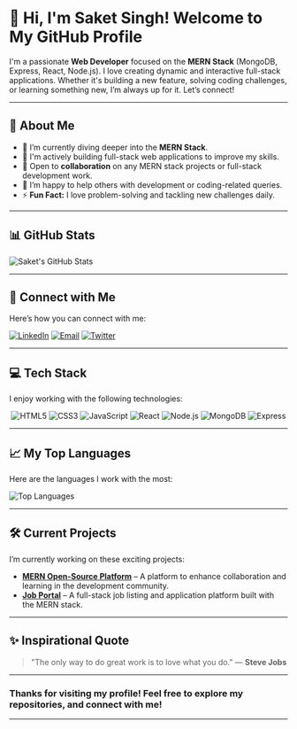 # 👋 Hi, I'm Saket Singh! Welcome to My GitHub Profile

I'm a passionate **Web Developer** focused on the **MERN Stack** (MongoDB, Express, React, Node.js). I love creating dynamic and interactive full-stack applications. Whether it's building a new feature, solving coding challenges, or learning something new, I’m always up for it. Let’s connect!

---

## 🚀 About Me

- 🌱 I’m currently diving deeper into the **MERN Stack**.
- 💼 I'm actively building full-stack web applications to improve my skills.
- 🤝 Open to **collaboration** on any MERN stack projects or full-stack development work.
- 💬 I’m happy to help others with development or coding-related queries.
- ⚡ **Fun Fact:** I love problem-solving and tackling new challenges daily.

---

## 📊 GitHub Stats

![Saket's GitHub Stats](https://github-readme-stats.vercel.app/api?username=saketchaudhary94&show_icons=true&theme=radical&hide=issues,contribs)

---

## 🔗 Connect with Me

Here’s how you can connect with me:

[![LinkedIn](https://img.shields.io/badge/-LinkedIn-0077B5?style=flat&logo=linkedin&logoColor=white)](https://www.linkedin.com/in/saket-singh)
[![Email](https://img.shields.io/badge/Email-D14836?style=flat&logo=gmail&logoColor=white)](mailto:saket.singh@example.com)
[![Twitter](https://img.shields.io/badge/-Twitter-1DA1F2?style=flat&logo=twitter&logoColor=white)](https://twitter.com/saket_tweets)

---

## 💻 Tech Stack

I enjoy working with the following technologies:

<p align="center">
  <img src="https://img.shields.io/badge/-HTML5-E34F26?style=flat-square&logo=html5&logoColor=white" alt="HTML5">
  <img src="https://img.shields.io/badge/-CSS3-1572B6?style=flat-square&logo=css3&logoColor=white" alt="CSS3">
  <img src="https://img.shields.io/badge/-JavaScript-F7DF1E?style=flat-square&logo=javascript&logoColor=black" alt="JavaScript">
  <img src="https://img.shields.io/badge/-React-61DAFB?style=flat-square&logo=react&logoColor=black" alt="React">
  <img src="https://img.shields.io/badge/-Node.js-339933?style=flat-square&logo=node.js&logoColor=white" alt="Node.js">
  <img src="https://img.shields.io/badge/-MongoDB-47A248?style=flat-square&logo=mongodb&logoColor=white" alt="MongoDB">
  <img src="https://img.shields.io/badge/-Express-000000?style=flat-square&logo=express&logoColor=white" alt="Express">
</p>

---

## 📈 My Top Languages

Here are the languages I work with the most:

![Top Languages](https://github-readme-stats.vercel.app/api/top-langs/?username=saketchaudhary94&layout=compact&theme=radical)

---

## 🛠️ Current Projects

I’m currently working on these exciting projects:

- **[MERN Open-Source Platform](https://github.com/saketchaudhary94/mern-platform)** – A platform to enhance collaboration and learning in the development community.
- **[Job Portal](https://github.com/saketchaudhary94/job-portal)** – A full-stack job listing and application platform built with the MERN stack.

---

## ✨ Inspirational Quote

> "The only way to do great work is to love what you do." — **Steve Jobs**

---

### Thanks for visiting my profile! Feel free to explore my repositories, and connect with me!

---

